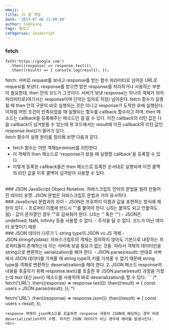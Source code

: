 ```yaml
---
emoji: 💡
title: JS 웹 개발
date: '2023-07-06 21:00:00'
author: logkyung
tags: 블로그
categories: JavaScript
---
```

### fetch
```
feth('https://google.com')
  .then((response) => response.text())
  .then((result) => { console.log(result); });
```
fetch: 서버로 request를 보내고 response를 받는 함수
파라미터로 넘어온 URL로 request를 보낸다.
response를 받으면 받은 response를 처리하거나 사용하는 부분이 필요한데, then 안의 코드가 그것이다.
서버가 보낸 response는 하나의 객체가 되어 파라미터로(여기서는 response이며 단어는 임의로 지정) 넘어온다.
fetch 함수가 실행될 때 then 안의 구문이 바로 실행되는 것은 아니고 response가 도착한 후에 실행된다. 이처럼 어떤 조건이 만족되었을 때 실행되는 함수를 callback 함수라고 하며, then 메소드는 callback을 등록해주는 메소드인 걸 알 수 있다.
이전 callback의 리턴 값은 다음 callback이 넘겨받을 수 있는데 위 코드에서는 result에 이전 callback의 리턴 값인 response.text()가 들어가 있다.
<br>
fetch 함수의 실행 원리를 정리해 보면 다음과 같다.
- fetch 함수는 어떤 객체(promise)를 리턴한다.
- 이 객체의 then 메소드로 'response가 왔을 때 실행할 callback'을 등록할 수 있다.
- 이렇게 등록된 callback들은 then 메소드로 등록한 순서대로 실행되며 이전 콜백의 리턴 값을 이후 콜백이 넘겨받아 사용할 수 있다.
<br>
### JSON
JavaScript Object Notation.
자바스크립트 언어의 문법을 빌려 만들어진 데이터 포맷.
JSON 문법은 자바스크립트 문법과 거의 유사하다.
<br>
### JavaScript 문법과의 차이
- JSON은 프로퍼티 이름과 값을 표현하는 방식에 제한이 있다.
	- 프로퍼티 이름에 반드시 ""를 붙여야 한다. (JS는 붙여도 되고 안붙여도 됨)
	- 값이 문자열인 경우 ""로 감싸줘야 한다. (JS는 '' 혹은 "")
- JSON은 undefined, NaN, Infinity 등을 사용할 수 없다.
- 주석을 달 수 없다. 코드가 아닌 데이터 포맷이기 때문
<br>
### JSON 데이터 다루기
1. string type의 JSON vs JS 객체
- JSON.stringify(data): 자바스크립트의 객체는 정의하지 않아도 기본으로 내장하는 프로퍼티들이 존재하는데 이는 서버에 보낼 필요가 없는 것들. 따라서 객체의 데이터만을 string으로 변환하는 serialization을 해야 한다.
- JSON.parse(result): 반대로 서버에서 JSON 데이터를 가져올 때 string type의 키를 가져올 수 없기 때문에 string type을 객체로 변환하는 deserialization을 해야 한다.
2. JSON 메소드
response의 내용을 추출하기 위해 response.text()를 호출한 후 JSON.parse(result) 과정을 거쳤는데 text 대신 json() 메소드를 사용하여 바로 deserialization을 할 수 있다.
```
/*
fetch('URL')
  .then((response) => response.text())
  .then((result) => {
    const users = JSON.parse(result);
  });
*/

fetch('URL')
  .then((response) => response.json())
  .then((result) => { const users = result; });
```
response 객체의 json메소드를 호출하면 response 내용이 JSON에 해당하는 경우 바로 deserialization까지 수행. 하지만 JSON 데이터가 아닌 경우에 에러를 발생시킨다.
<br>
